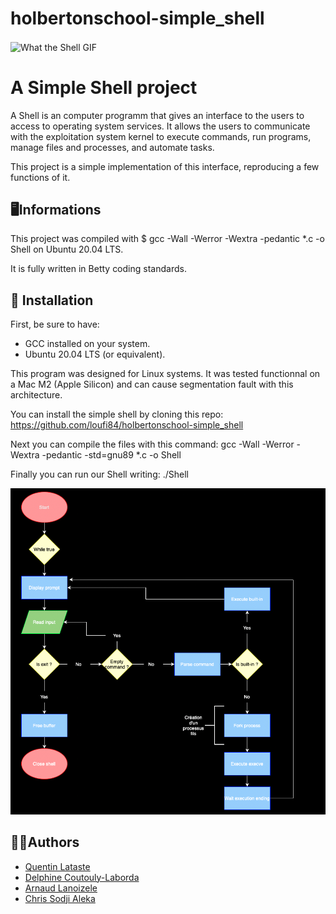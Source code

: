 # holbertonschool-simple_shell
<img align="center" alt="What the Shell GIF" width="1000" src="https://media2.giphy.com/media/v1.Y2lkPTc5MGI3NjExNG5wNHRhc3ZvandqbzdoaWpmYzRndGQwcW4zZWw5YndjOXlpb3E1ZSZlcD12MV9pbnRlcm5hbF9naWZfYnlfaWQmY3Q9Zw/jlcqOX60nkPvzAfkZM/giphy.gif">
 
 
# A Simple Shell project

A Shell is an computer programm that gives an interface to the users to access to operating system services.
It allows the users to communicate with the exploitation system kernel to execute commands, run programs, manage files and processes, and automate tasks.

This project is a simple implementation of this interface, reproducing a few functions of it.
## 🖥️Informations

This project was compiled with $ gcc -Wall -Werror -Wextra -pedantic *.c -o Shell on Ubuntu 20.04 LTS.

It is fully written in Betty coding standards.


## 🚀 Installation

First, be sure to have:
 - GCC installed on your system.
 - Ubuntu 20.04 LTS (or equivalent).

This program was designed for Linux systems. It was tested functionnal on a Mac M2 (Apple Silicon) and can cause segmentation fault with this architecture.

You can install the simple shell by cloning this repo:
https://github.com/loufi84/holbertonschool-simple_shell

Next you can compile the files with this command:
gcc -Wall -Werror -Wextra -pedantic -std=gnu89 *.c -o Shell

Finally you can run our Shell writing:
./Shell

![Flowchart](https://github.com/loufi84/holbertonschool-simple_shell/blob/Features/Simple%20Shell%20flowchart.png)


## 🧑‍💻Authors

- [Quentin Lataste](https://github.com/loufi84)
- [Delphine Coutouly-Laborda](https://github.com/Delphes1980)
- [Arnaud Lanoizele](https://github.com/arnaudlanoizele)
- [Chris Sodji Aleka](https://github.com/speedy-collab)

